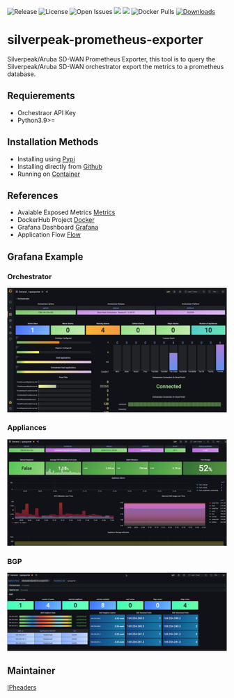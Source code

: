 ![Release](https://img.shields.io/github/v/tag/ipHeaders/silverpeak-prometheus)
![License](https://img.shields.io/github/license/ipHeaders/silverpeak-prometheus)
![Open Issues](https://img.shields.io/github/issues/ipHeaders/silverpeak-prometheus)
![](https://img.shields.io/github/languages/top/ipHeaders/silverpeak-prometheus)
![](https://img.shields.io/pypi/pyversions/silverpeak-exporter)
![Docker Pulls](https://img.shields.io/docker/pulls/ipheaders/silverpeak-prometheus)
[![Downloads](https://static.pepy.tech/personalized-badge/silverpeak-exporter?period=total&units=none&left_color=grey&right_color=orange&left_text=PyPI%20Downloads)](https://pepy.tech/project/silverpeak-exporter)

# silverpeak-prometheus-exporter
Silverpeak/Aruba SD-WAN Prometheus Exporter, this tool is to query the Silverpeak/Aruba SD-WAN orchestrator export the metrics to a prometheus database.

## Requierements

- Orchestraor API Key
- Python3.9>=

## Installation Methods
- Installing using [Pypi](https://github.com/ipHeaders/silverpeak-prometheus/tree/main/docs/installing_using_pypi.md)
- Installing directly from [Github](https://github.com/ipHeaders/silverpeak-prometheus/tree/main/docs/installing_from_github.md)
- Running on [Container](https://github.com/ipHeaders/silverpeak-prometheus/tree/main/docs/running_on_container.md)

## References
- Avaiable Exposed Metrics [Metrics](https://github.com/ipHeaders/silverpeak-prometheus/tree/main/docs/metrics.md)
- DockerHub Project [Docker](https://hub.docker.com/r/ipheaders/silverpeak-prometheus)
- Grafana Dashboard [Grafana](https://grafana.com/grafana/dashboards/17745-spexporter/)
- Application Flow [Flow](https://github.com/ipHeaders/silverpeak-prometheus/tree/main/docs/appflow.png)

## Grafana Example
### Orchestrator
![alt text](docs/grafana_orch.png)

### Appliances
![alt text](docs/grafana_appliace.png)

### BGP
![alt text](docs/grafana_bgp.png)

## Maintainer
[IPheaders](https://github.com/ipHeaders)

